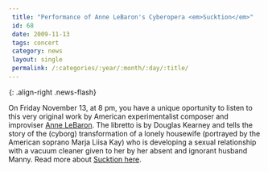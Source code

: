 ```yaml
---
 title: "Performance of Anne LeBaron's Cyberopera <em>Sucktion</em>"
 id: 68
 date: 2009-11-13
 tags: concert
 category: news
 layout: single
 permalink: /:categories/:year/:month/:day/:title/
---
```

![image-right](/assets/images/spacer.gif){: .align-right .news-flash}

On Friday November 13, at 8 pm, you have a unique oportunity to listen to this very original work by American experimentalist composer and improviser <a href="http://annelebaron.com/">Anne LeBaron</a>. The libretto is by Douglas Kearney and tells the story of the (cyborg) transformation of a lonely housewife (portrayed by the American soprano Marja Liisa Kay) who is developing a sexual relationship with a vacuum cleaner given to her by her absent and ignorant husband Manny. Read more about <a href="http://sucktionopera.com/10/anne-lebaron">Sucktion here</a>.


